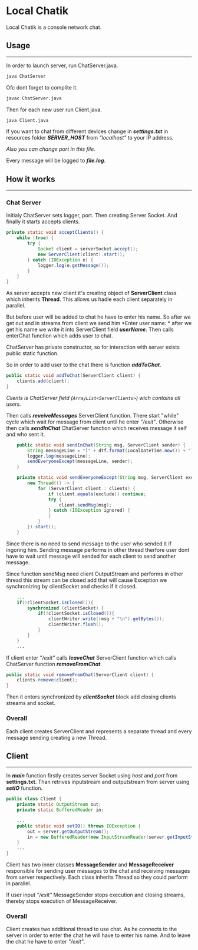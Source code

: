 # Local Chatik

Local Chatik is a console network chat.

## Usage
------

In order to launch server, run ChatServer.java.

```bash
java ChatServer
```

Ofc dont forget to complite it.

```bash
javac ChatServer.java
```

Then for each new user run Client.java.

```bash
java Client.java
```

If you want to chat from different devices change in **_settings.txt_** in resources folder **_SERVER_HOST_** from *"localhost"* to your IP address.

*Also you can change port in this file.*

Every message will be logged to **_file.log_**.

## How it works
------

### Chat Server

Initialy ChatServer sets logger, port. Then creating Server Socket. And finally it starts accepts clients.

```java
private static void acceptClients() {
    while (true) {
        try {
            Socket client = serverSocket.accept();
            new ServerClient(client).start();
        } catch (IOException e) {
            logger.log(e.getMessage());
        }
    }
}
```

As server accepts new client it's creating object of **ServerClient** class which inherits **Thread**. This allows us hadle each client separately in parallel.

But before user will be added to chat he have to enter his name. So after we get out and in streams from client we send him *Enter user name: * after we get his name we write it into ServerClient field **_userName_**. Then calls enterChat function which adds user to chat.

ChatServer has private constructor, so for interaction with server exists public static function.

So in order to add user to the chat there is function  **_addToChat_**.

```java
public static void addToChat(ServerClient client) {
    clients.add(client);
}
```
*Clients is ChatServer field (`ArrayList<ServerClients>`) wich contains all users.*


Then calls **_reveiveMessages_** ServerClient function. There start "while" cycle which wait for message from client until he enter *"/exit"*. Otherwise then calls **_sendInChat_** ChatServer function which receives message it self and who sent it.

```java
    public static void sendInChat(String msg, ServerClient sender) {
        String messageLine = "[" + dtf.format(LocalDateTime.now()) + "]  " + sender.getUserName() + ": " + msg;
        logger.log(messageLine);
        sendEveryoneExcept(messageLine, sender);
    }
```

```java
    private static void sendEveryoneExcept(String msg, ServerClient exclude) {
        new Thread(() -> {
            for (ServerClient client : clients) {
                if (client.equals(exclude)) continue;
                try {
                    client.sendMsg(msg);
                } catch (IOException ignored) {
                }
            }
        }).start();
    }
```

Since there is no need to send message to the user who sended it if ingoring him. Sending message performs in other thread therfore user dont have to wait until message will sended for each client to send another message.

Since function sendMsg need client OutputStream and performs in other thread this stream can be closed add that will cause Exception we synchronizing by clientSocket and checks if it closed.

```java
    ...
    if(!clientSocket.isClosed()){
        synchronized (clientSocket) {
            if(!clientSocket.isClosed()){
                clientWriter.write((msg + "\n").getBytes());
                clientWriter.flush();
            }
        }
    }   
    ...
```

If client enter *"/exit"* calls **_leaveChat_** ServerClient function which calls ChatServer function **_removeFromChat_**.

```java
public static void removeFromChat(ServerClient client) {
    clients.remove(client);
}
```

Then it enters synchronized by **_clientSocket_** block add closing clients streams and socket.

### Overall

Each client creates ServerClient and represents a separate thread and every message sending creating a new Thread.

## Client
------

In **_main_** function firstly creates server Socket using *host* and *port* from **settings.txt**. Than retrives inputstream and outputstream from server using **_setIO_** function.

```java
public class Client {
    private static OutputStream out;
    private static BufferedReader in;

    ...
    public static void setIO() throws IOException {
        out = server.getOutputStream();
        in = new BufferedReader(new InputStreamReader(server.getInputStream()));
    }
    ...
}
```

Client has two inner classes **MessageSender** and **MessageReceiver** responsible for sending user messages to the chat and receiving messages from server respectively. Each class inherits Thread so they could perform in parallel.

If user input *"/exit"* MessageSender stops execution and closing streams, thereby stops execution of MessageReceiver.

### Overall
Client creates two additional thread to use chat. As he connects to the server in order to enter the chat he will have to enter his name. And to leave the chat he have to enter *"/exit"*.